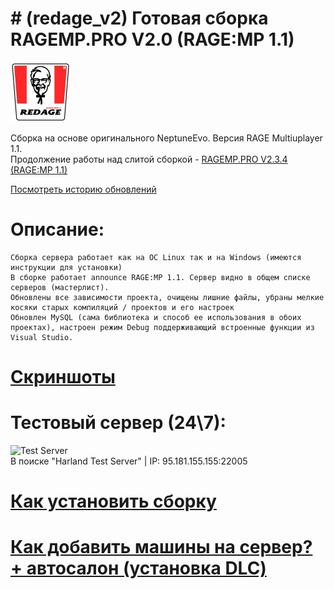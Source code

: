 
# # (redage_v2) Готовая сборка RAGEMP.PRO V2.0 (RAGE:MP 1.1)

![Логотип](logo.jpg)

Сборка на основе оригинального NeptuneEvo. Версия RAGE Multiuplayer 1.1.  
Продолжение работы над слитой сборкой - [RAGEMP.PRO V2.3.4 (RAGE:MP 1.1)](https://ragemp.pro/resources/gotovaja-sborka-redage-rp-v2-0-rage-mp-1-1.63/)

[Посмотреть историю обновлений](https://ragemp.pro/resources/mesjachnaja-podderzhka-obnovlenija-dlja-sborki-redage-rp-v2-0-rage-mp-1-1-30-dnej.112/updates)

# Описание:  
    Сборка сервера работает как на ОС Linux так и на Windows (имеются инструкции для установки)
    В сборке работает announce RAGE:MP 1.1. Сервер видно в общем списке серверов (мастерлист).
    Обновлены все зависимости проекта, очищены лишние файлы, убраны мелкие косяки старых компиляций / проектов и его настроек
    Обновлен MySQL (сама библиотека и способ ее использования в обоих проектах), настроен режим Debug поддерживающий встроенные функции из Visual Studio.
    
# [Скриншоты](https://ragemp.pro/resources/gotovaja-sborka-redage-rp-v2-4-rage-mp-1-1-obnovlenija-30-dnej.112/)

# Тестовый сервер (24\7):  
![Test Server](https://ragemp.pro/attachments/1614010213970-png.996/)  
В поиске "Harland Test Server" | IP: 95.181.155.155:22005

# [Как установить сборку](INSTALL.MD)
# [Как добавить машины на сервер? + автосалон (установка DLC)](https://www.youtube.com/watch?v=c8ZaLdm8IBk)
